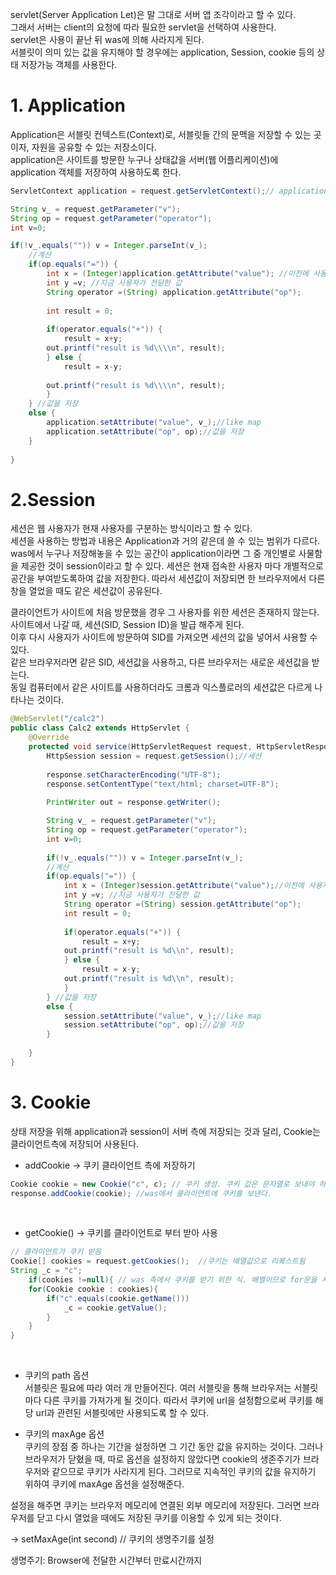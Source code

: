 servlet(Server Application Let)은 말 그대로 서버 앱 조각이라고 할 수 있다. <br>
그래서 서버는 client의 요청에 따라 필요한 servlet을 선택하여 사용한다. <br>
servlet은 사용이 끝난 뒤 was에 의해 사라지게 된다. <br>
서블릿이 의미 있는 값을 유지해야 할 경우에는 application, Session, cookie 등의 상태 저장가능 객체를 사용한다.

# 1. Application
Application은 서블릿 컨텍스트(Context)로, 서블릿들 간의 문맥을 저장할 수 있는 곳이자, 자원을 공유할 수 있는 저장소이다.<br>
application은 사이트를 방문한 누구나 상태값을 서버(웹 어플리케이션)에 application 객체를 저장하여 사용하도록 한다.

```java
ServletContext application = request.getServletContext();// application 객체를 생성하여 클라이언트의 정보를 저장한다.

String v_ = request.getParameter("v");
String op = request.getParameter("operator");
int v=0;	

if(!v_.equals("")) v = Integer.parseInt(v_);
	//계산
	if(op.equals("=")) {
		int x = (Integer)application.getAttribute("value");	//이전에 사용자가 전달한 값
		int y =v; //지금 사용자가 전달한 값
		String operator =(String) application.getAttribute("op");
		
		int result = 0;
		
		if(operator.equals("+")) {
			result = x+y;
		out.printf("result is %d\\\\n", result);
		} else {
			result = x-y;
			
		out.printf("result is %d\\\\n", result);
		}
	} //값을 저장
	else {
		application.setAttribute("value", v_);//like map
		application.setAttribute("op", op);//값을 저장
	}
	
}
```

# 2.Session
세션은 웹 사용자가 현재 사용자를 구분하는 방식이라고 할 수 있다. <br>
세션을 사용하는 방법과 내용은 Application과 거의 같은데 쓸 수 있는 범위가 다르다.<br>
was에서 누구나 저장해놓을 수 있는 공간이 application이라면 그 중 개인별로 사물함을 제공한 것이 session이라고 할 수 있다.
세션은 현재 접속한 사용자 마다 개별적으로 공간을 부여받도록하여 값을 저장한다. 따라서 세션값이 저장되면 한 브라우저에서 다른 창을 열었을 때도 같은 세션값이 공유된다.

클라이언트가 사이트에 처음 방문했을 경우 그 사용자를 위한 세션은 존재하지 않는다.<br>
사이트에서 나갈 때, 세션(SID, Session ID)을 발급 해주게 된다.<br>
이후 다시 사용자가 사이트에 방문하여 SID를 가져오면 세션의 값을 넣어서 사용할 수 있다.<br>
같은 브라우저라면 같은 SID, 세션값을 사용하고, 다른 브라우저는 새로운 세션값을 받는다.<br>
동일 컴퓨터에서 같은 사이트를 사용하더라도 크롬과 익스플로러의 세션값은 다르게 나타나는 것이다.<br>

```java
@WebServlet("/calc2")
public class Calc2 extends HttpServlet {
	@Override
	protected void service(HttpServletRequest request, HttpServletResponse response) throws ServletException, IOException{
	    HttpSession session = request.getSession();//세션
	    
		response.setCharacterEncoding("UTF-8");
		response.setContentType("text/html; charset=UTF-8");
		
		PrintWriter out = response.getWriter();

		String v_ = request.getParameter("v");
		String op = request.getParameter("operator");
		int v=0;
		
		if(!v_.equals("")) v = Integer.parseInt(v_);
		//계산
		if(op.equals("=")) {
			int x = (Integer)session.getAttribute("value");//이전에 사용자가 전달한 값
			int y =v; //지금 사용자가 전달한 값
			String operator =(String) session.getAttribute("op");
			int result = 0;
			
			if(operator.equals("+")) {
				result = x+y;
			out.printf("result is %d\\n", result);
			} else {
				result = x-y;
			out.printf("result is %d\\n", result);
			}
		} //값을 저장
		else {
			session.setAttribute("value", v_);//like map
			session.setAttribute("op", op);//값을 저장
		}
		
	}
}
```

# 3. Cookie
상태 저장을 위해 application과 session이 서버 측에 저장되는 것과 달리, Cookie는 클라이언트측에 저장되어 사용된다.

* addCookie -> 쿠키 클라이언트 측에 저장하기
```java
Cookie cookie = new Cookie("c", c); // 쿠키 생성. 쿠키 값은 문자열로 보내야 하는데, json을 사용하면 다양한 값을 쓸 수 있다고 한다.
response.addCookie(cookie); //was에서 클라이언트에 쿠키를 보낸다.
```
<br>

* getCookie() -> 쿠키를 클라이언트로 부터 받아 사용
```java
// 클라이언트가 쿠키 받음
Cookie[] cookies = request.getCookies();  //쿠키는 배열값으로 리퀘스트됨
String _c = "c";
	if(cookies !=null){ // was 측에서 쿠키를 받기 위한 식. 배열이므로 for문을 사용한다.
	for(Cookie cookie : cookies){
		if("c".equals(cookie.getName()))
			_c = cookie.getValue();
		}
	}
}
```
<br>

* 쿠키의 path 옵션 <br>
서블릿은 필요에 따라 여러 개 만들어진다. 여러 서블릿을 통해 브라우저는 서블릿마다 다른 쿠키를 가져가게 될 것이다. 따라서 쿠키에 url을 설정함으로써 쿠키를 해당 url과 관련된 서블릿에만 사용되도록 할 수 있다.

* 쿠키의 maxAge 옵션 <br>
쿠키의 장점 중 하나는 기간을 설정하면 그 기간 동안 값을 유지하는 것이다. 그러나 브라우저가 닫혔을 때, 따로 옵션을 설정하지 않았다면 cookie의 생존주기가 브라우저와 같으므로 쿠키가 사라지게 된다. 그러므로 지속적인 쿠키의 값을 유지하기 위하여 쿠키에 maxAge 옵션을 설정해준다.

설정을 해주면 쿠키는 브라우저 메모리에 연결된 외부 메모리에 저장된다. 그러면 브라우저를 닫고 다시 열었을 때에도 저장된 쿠키를 이용할 수 있게 되는 것이다.

→ setMaxAge(int second) // 쿠키의 생명주기를 설정

생명주기: Browser에 전달한 시간부터 만료시간까지
